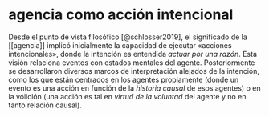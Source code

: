 # agencia como acción intencional
Desde el punto de vista filosófico [@schlosser2019], el significado de la [[agencia]] implicó inicialmente la capacidad de ejecutar «acciones intencionales», donde la intención es  entendida *actuar por una razón*. Esta visión relaciona eventos con estados mentales del agente. Posteriormente se desarrollaron diversos marcos de interpretación alejados de la intención, como los que están centrados en los agentes propiamente (donde un evento es una acción en función de la *historia causal* de esos agentes) o en la volición (una acción es tal en *virtud de la voluntad* del agente y no en tanto relación causal).
